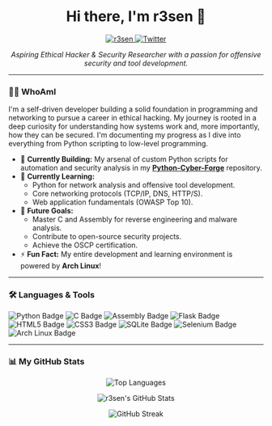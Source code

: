 <h1 align="center">Hi there, I'm r3sen 👋</h1>

<p align="center">
  <a href="https://github.com/r3sen">
    <img src="https://komarev.com/ghpvc/?username=r3sen&label=Profile%20views&color=0e75b6&style=flat" alt="r3sen" />
  </a>
  <a href="https://twitter.com/H_44sh">
    <img src="https://img.shields.io/twitter/follow/H_44sh?logo=twitter&style=for-the-badge&color=0e75b6&label=Follow" alt="Twitter"/>
  </a>
</p>

<p align="center">
  <em>Aspiring Ethical Hacker & Security Researcher with a passion for offensive security and tool development.</em>
</p>

---

### 👨‍💻 WhoAmI

I'm a self-driven developer building a solid foundation in programming and networking to pursue a career in ethical hacking. My journey is rooted in a deep curiosity for understanding how systems work and, more importantly, how they can be secured. I'm documenting my progress as I dive into everything from Python scripting to low-level programming.

-   🔭 **Currently Building:** My arsenal of custom Python scripts for automation and security analysis in my **[Python-Cyber-Forge](https://github.com/r3sen/Python-Cyber-Forge)** repository.
-   🌱 **Currently Learning:**
    -   Python for network analysis and offensive tool development.
    -   Core networking protocols (TCP/IP, DNS, HTTP/S).
    -   Web application fundamentals (OWASP Top 10).
-   🎯 **Future Goals:**
    -   Master C and Assembly for reverse engineering and malware analysis.
    -   Contribute to open-source security projects.
    -   Achieve the OSCP certification.
-   ⚡ **Fun Fact:** My entire development and learning environment is powered by **Arch Linux**!

---

### 🛠️ Languages & Tools

<p align="left">
    <img src="https://img.shields.io/badge/Python-3776AB?style=for-the-badge&logo=python&logoColor=white" alt="Python Badge">
    <img src="https://img.shields.io/badge/C-A8B9CC?style=for-the-badge&logo=c&logoColor=black" alt="C Badge">
    <img src="https://img.shields.io/badge/Assembly-6E4C13?style=for-the-badge&logo=x86&logoColor=white" alt="Assembly Badge">
    <img src="https://img.shields.io/badge/Flask-000000?style=for-the-badge&logo=flask&logoColor=white" alt="Flask Badge">
    <img src="https://img.shields.io/badge/HTML5-E34F26?style=for-the-badge&logo=html5&logoColor=white" alt="HTML5 Badge">
    <img src="https://img.shields.io/badge/CSS3-1572B6?style=for-the-badge&logo=css3&logoColor=white" alt="CSS3 Badge">
    <img src="https://img.shields.io/badge/SQLite-003B57?style=for-the-badge&logo=sqlite&logoColor=white" alt="SQLite Badge">
    <img src="https://img.shields.io/badge/Selenium-43B02A?style=for-the-badge&logo=selenium&logoColor=white" alt="Selenium Badge">
    <img src="https://img.shields.io/badge/Arch_Linux-1793D1?style=for-the-badge&logo=archlinux&logoColor=white" alt="Arch Linux Badge">
</p>

---

### 📊 My GitHub Stats

<p align="center">
  <img align="center" src="https://github-readme-stats.vercel.app/api/top-langs?username=r3sen&show_icons=true&locale=en&layout=compact&theme=vision-friendly-dark" alt="Top Languages" />
</p>
<p align="center">
  <img align="center" src="https://github-readme-stats.vercel.app/api?username=r3sen&show_icons=true&locale=en&theme=vision-friendly-dark&count_private=true" alt="r3sen's GitHub Stats" />
</p>
<p align="center">
  <img align="center" src="https://github-readme-streak-stats.herokuapp.com/?user=r3sen&theme=vision-friendly-dark" alt="GitHub Streak" />
</p>
